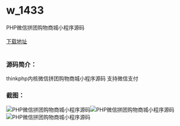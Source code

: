 # w_1433
PHP微信拼团购物商城小程序源码
<br/></br>
[下载地址](https://www.uuid2.com/1433.html "下载地址")
<br/></br>
<h3>源码简介：</h3>
<p>thinkphp内核微信拼团购物商城小程序源码 支持微信支付<p>
<p> <p>
<h3>截图：</h3>
<img src="https://www.uuid2.com/wp-content/uploads/img/202108/7d4a506373.jpg" alt="PHP微信拼团购物商城小程序源码"><img src="https://www.uuid2.com/wp-content/uploads/img/202108/b369e7c118.jpg" alt="PHP微信拼团购物商城小程序源码"><img src="https://www.uuid2.com/wp-content/uploads/img/202108/2ed7f0e826.jpg" alt="PHP微信拼团购物商城小程序源码">

